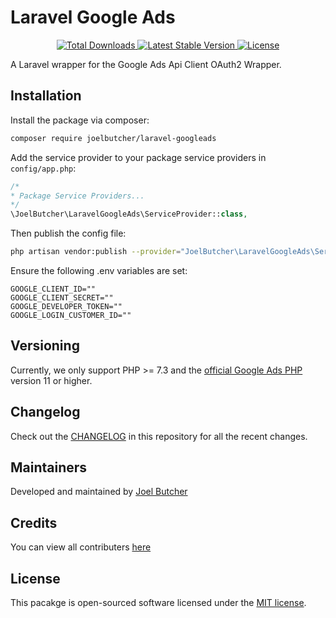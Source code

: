 # Laravel Google Ads

<p align="center">
    <a href="https://packagist.org/packages/joelbutcher/laravel-googleads">
        <img src="https://img.shields.io/packagist/dt/joelbutcher/laravel-googleads" alt="Total Downloads">
    </a>
    <a href="https://packagist.org/packages/joelbutcher/laravel-googleads">
        <img src="https://img.shields.io/packagist/v/joelbutcher/laravel-googleads" alt="Latest Stable Version">
    </a>
    <a href="https://packagist.org/packages/joelbutcher/laravel-googleads">
        <img src="https://img.shields.io/packagist/l/joelbutcher/laravel-googleads" alt="License">
    </a>
</p>

A Laravel wrapper for the Google Ads Api Client OAuth2 Wrapper.

## Installation

Install the package via composer:

```sh
composer require joelbutcher/laravel-googleads
```

Add the service provider to your package service providers in `config/app.php`:

```php
/*
* Package Service Providers...
*/
\JoelButcher\LaravelGoogleAds\ServiceProvider::class,
```

Then publish the config file:

```sh
php artisan vendor:publish --provider="JoelButcher\LaravelGoogleAds\ServiceProvider"
```

Ensure the following .env variables are set:

```
GOOGLE_CLIENT_ID=""
GOOGLE_CLIENT_SECRET=""
GOOGLE_DEVELOPER_TOKEN=""
GOOGLE_LOGIN_CUSTOMER_ID=""
```

## Versioning
Currently, we only support PHP >= 7.3 and the [official Google Ads PHP](https://github.com/googleads/google-ads-php) version 11 or higher.

## Changelog

Check out the [CHANGELOG](CHANGELOG.md) in this repository for all the recent changes.

## Maintainers

Developed and maintained by [Joel Butcher](https://joelbutcher.co.uk)

## Credits

You can view all contributers [here](https://github.com/joelbutcher/laravel-googleads/graphs/contributors)

## License

This pacakge is open-sourced software licensed under the [MIT license](LICENSE.md).
